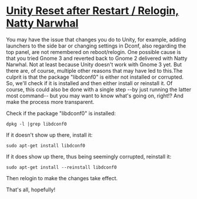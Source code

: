 # [Unity Reset after Restart / Relogin, Natty Narwhal](http://ubuntu4beginners.blogspot.com/2011/07/unity-reset-after-restart-relogin.html)

You may have the issue that changes you do to Unity, for example, adding launchers to the side bar or changing settings in Dconf, also regarding the top panel, are not remembered on reboot/relogin. One possible cause is that you tried Gnome 3 and reverted back to Gnome 2 delivered with Natty Narwhal. Not at least because Unity doesn't work with Gnome 3 yet. But there are, of course, multiple other reasons that may have led to this.The culprit is that the package "libdconf0" is either not installed or corrupted. So, we'll check if it is installed and then either install or reinstall it. Of course, this could also be done with a single step --by just running the latter most command-- but you may want to know what's going on, right!? And make the process more transparent.

Check if the package "libdconf0" is installed:

```
dpkg -l |grep libdconf0
```

If it doesn't show up there, install it:

```
sudo apt-get install libdconf0
```

If it does show up there, thus being seemingly corrupted, reinstall it:

```
sudo apt-get install --reinstall libdconf0
```

Then relogin to make the changes take effect.

That's all, hopefully!
